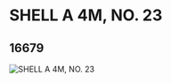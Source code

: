 # SHELL A 4M, NO. 23
## 16679
![SHELL A 4M, NO. 23](https://lc-www-live-s.legocdn.com/media/bricks/5/2/6062883.jpg)